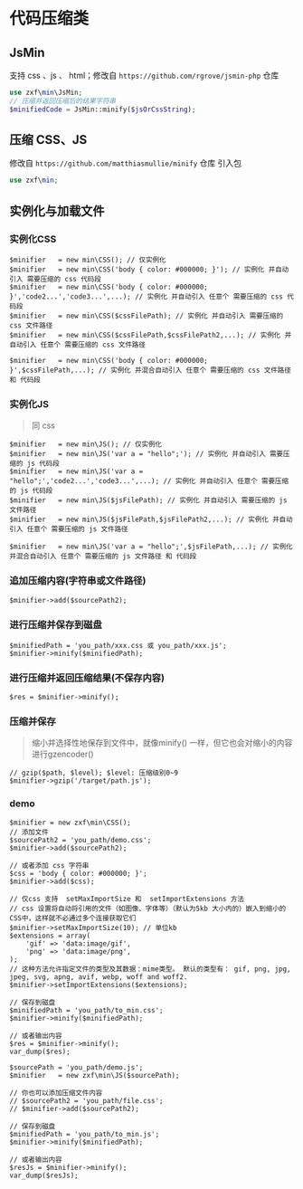 # 代码压缩类

## JsMin

支持 css 、js 、 html；修改自 `https://github.com/rgrove/jsmin-php` 仓库

``` php
use zxf\min\JsMin;
// 压缩并返回压缩后的结果字符串
$minifiedCode = JsMin::minify($jsOrCssString);
```

## 压缩 CSS、JS

修改自 `https://github.com/matthiasmullie/minify` 仓库
引入包

``` php
use zxf\min;
```

## 实例化与加载文件

### 实例化CSS

```
$minifier   = new min\CSS(); // 仅实例化
$minifier   = new min\CSS('body { color: #000000; }'); // 实例化 并自动引入 需要压缩的 css 代码段
$minifier   = new min\CSS('body { color: #000000; }','code2...','code3...',...); // 实例化 并自动引入 任意个 需要压缩的 css 代码段
$minifier   = new min\CSS($cssFilePath); // 实例化 并自动引入 需要压缩的 css 文件路径
$minifier   = new min\CSS($cssFilePath,$cssFilePath2,...); // 实例化 并自动引入 任意个 需要压缩的 css 文件路径

$minifier   = new min\CSS('body { color: #000000; }',$cssFilePath,...); // 实例化 并混合自动引入 任意个 需要压缩的 css 文件路径 和 代码段
```

### 实例化JS

> 同 css

```
$minifier   = new min\JS(); // 仅实例化
$minifier   = new min\JS('var a = "hello";'); // 实例化 并自动引入 需要压缩的 js 代码段
$minifier   = new min\JS('var a = "hello";','code2...','code3...',...); // 实例化 并自动引入 任意个 需要压缩的 js 代码段
$minifier   = new min\JS($jsFilePath); // 实例化 并自动引入 需要压缩的 js 文件路径
$minifier   = new min\JS($jsFilePath,$jsFilePath2,...); // 实例化 并自动引入 任意个 需要压缩的 js 文件路径

$minifier   = new min\JS('var a = "hello";',$jsFilePath,...); // 实例化 并混合自动引入 任意个 需要压缩的 js 文件路径 和 代码段
```

### 追加压缩内容(字符串或文件路径)

```
$minifier->add($sourcePath2);
```

### 进行压缩并保存到磁盘

```
$minifiedPath = 'you_path/xxx.css 或 you_path/xxx.js';
$minifier->minify($minifiedPath);
```

### 进行压缩并返回压缩结果(不保存内容)

```
$res = $minifier->minify();
```

### 压缩并保存

> 缩小并选择性地保存到文件中，就像minify() 一样，但它也会对缩小的内容进行gzencoder()

```
// gzip($path, $level); $level: 压缩级别0~9
$minifier->gzip('/target/path.js');
```

### demo

```
$minifier = new zxf\min\CSS();
// 添加文件
$sourcePath2 = 'you_path/demo.css';
$minifier->add($sourcePath2);

// 或者添加 css 字符串
$css = 'body { color: #000000; }';
$minifier->add($css);

// 仅css 支持  setMaxImportSize 和  setImportExtensions 方法
// css 设置将自动将引用的文件（如图像、字体等）（默认为5kb 大小内的）嵌入到缩小的CSS中，这样就不必通过多个连接获取它们
$minifier->setMaxImportSize(10); // 单位kb
$extensions = array(
    'gif' => 'data:image/gif',
    'png' => 'data:image/png',
);
// 这种方法允许指定文件的类型及其数据：mime类型。 默认的类型有： gif, png, jpg, jpeg, svg, apng, avif, webp, woff and woff2.
$minifier->setImportExtensions($extensions);

// 保存到磁盘
$minifiedPath = 'you_path/to_min.css';
$minifier->minify($minifiedPath);

// 或者输出内容
$res = $minifier->minify();
var_dump($res);
```

```
$sourcePath = 'you_path/demo.js';
$minifier   = new zxf\min\JS($sourcePath);

// 你也可以添加压缩文件内容
// $sourcePath2 = 'you_path/file.css';
// $minifier->add($sourcePath2);

// 保存到磁盘
$minifiedPath = 'you_path/to_min.js';
$minifier->minify($minifiedPath);

// 或者输出内容
$resJs = $minifier->minify();
var_dump($resJs);
```